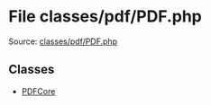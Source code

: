 File classes/pdf/PDF.php
=========

Source: [classes/pdf/PDF.php](https://github.com/PrestaShop/PrestaShop/blob/1.5.0.2/classes/pdf/PDF.php)


Classes
-------

* [PDFCore](class.PDFCore.md)

